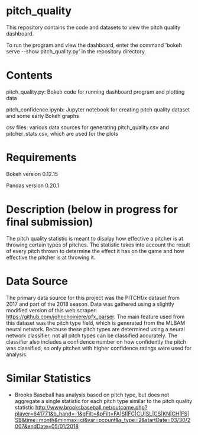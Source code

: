 # pitch_quality

This repository contains the code and datasets to view the pitch quality dashboard. 

To run the program and view the dashboard, enter the command 'bokeh serve --show pitch_quality.py' in the repository directory. 
# Contents 
pitch_quality.py: Bokeh code for running dashboard program and plotting data 

pitch_confidence.ipynb: Jupyter notebook for creating pitch quality dataset and some early Bokeh graphs

csv files: various data sources for generating pitch_quality.csv and pitcher_stats.csv, which are used for the plots

# Requirements 
Bokeh version 0.12.15 

Pandas version 0.20.1

# Description (below in progress for final submission) 
The pitch quality statistic is meant to display how effective a pitcher is at throwing certain types of pitches. The statistic takes into account the result of every pitch thrown to determine the effect it has on the game and how effective the pitcher is at throwing it. 

# Data Source
The primary data source for this project was the PITCHf/x dataset from 2017 and part of the 2018 season. Data was gathered using a slightly modified version of this web scraper: https://github.com/johnchoiniere/pfx_parser. The main feature used from this dataset was the pitch type field, which is generated from the MLBAM neural network. Because these pitch types are determined using a neural network classifier, not all pitch types can be classified accurately. The classifier also includes a confidence number on how confidently the pitch was classified, so only pitches with higher confidence ratings were used for analysis. 

# Similar Statistics 
- Brooks Baseball has analysis based on pitch type, but does not aggregate a single statistic for each pitch type similar to the pitch quality statistic 
http://www.brooksbaseball.net/outcome.php?player=641771&b_hand=-1&gFilt=&pFilt=FA|SI|FC|CU|SL|CS|KN|CH|FS|SB&time=month&minmax=ci&var=pcount&s_type=2&startDate=03/30/2007&endDate=05/01/2018
